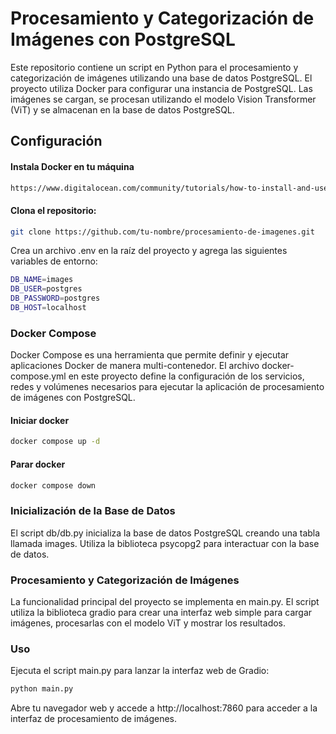 # Procesamiento y Categorización de Imágenes con PostgreSQL

Este repositorio contiene un script en Python para el procesamiento y categorización de imágenes utilizando una base de datos PostgreSQL. El proyecto utiliza Docker para configurar una instancia de PostgreSQL. Las imágenes se cargan, se procesan utilizando el modelo Vision Transformer (ViT) y se almacenan en la base de datos PostgreSQL.

## Configuración
#### Instala Docker en tu máquina
```bash
https://www.digitalocean.com/community/tutorials/how-to-install-and-use-docker-on-ubuntu-22-04
```
#### Clona el repositorio:
```bash
git clone https://github.com/tu-nombre/procesamiento-de-imagenes.git
```

Crea un archivo .env en la raíz del proyecto y agrega las siguientes variables de entorno:
```bash
DB_NAME=images
DB_USER=postgres
DB_PASSWORD=postgres
DB_HOST=localhost
```

### Docker Compose

Docker Compose es una herramienta que permite definir y ejecutar aplicaciones Docker de manera multi-contenedor. El archivo docker-compose.yml en este proyecto define la configuración de los servicios, redes y volúmenes necesarios para ejecutar la aplicación de procesamiento de imágenes con PostgreSQL.

#### Iniciar docker
```bash
docker compose up -d
```

#### Parar docker
```bash
docker compose down
```

### Inicialización de la Base de Datos

El script db/db.py inicializa la base de datos PostgreSQL creando una tabla llamada images. Utiliza la biblioteca psycopg2 para interactuar con la base de datos.

### Procesamiento y Categorización de Imágenes

La funcionalidad principal del proyecto se implementa en main.py. El script utiliza la biblioteca gradio para crear una interfaz web simple para cargar imágenes, procesarlas con el modelo ViT y mostrar los resultados.

### Uso

Ejecuta el script main.py para lanzar la interfaz web de Gradio:
```bash
python main.py
```

Abre tu navegador web y accede a http://localhost:7860 para acceder a la interfaz de procesamiento de imágenes.
